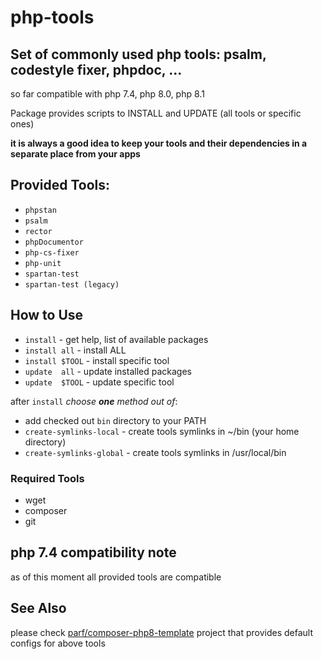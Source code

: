 # php-tools

## Set of commonly used php tools: psalm, codestyle fixer, phpdoc, ...
so far compatible with php 7.4, php 8.0, php 8.1

Package provides scripts to INSTALL and UPDATE (all tools or specific ones)

**it is always a good idea to keep your tools and their dependencies in a separate place from your apps**

## Provided Tools:
* `phpstan`
* `psalm`
* `rector`
* `phpDocumentor`
* `php-cs-fixer`
* `php-unit`
* `spartan-test`
* `spartan-test (legacy)`

## How to Use
* `install`                 - get help, list of available packages
* `install all`             - install ALL
* `install $TOOL`           - install specific tool
* `update  all`             - update installed packages
* `update  $TOOL`           - update specific tool

after `install` *choose **one** method out of*:
* add checked out `bin` directory to your PATH
* `create-symlinks-local`   - create tools symlinks in ~/bin (your home directory)
* `create-symlinks-global`  - create tools symlinks in /usr/local/bin

### Required Tools
* wget
* composer
* git


## php 7.4 compatibility note
as of this moment all provided tools are compatible

## See Also
 please check [parf/composer-php8-template](https://github.com/parf/composer-php8-template) project that provides default configs for above tools
